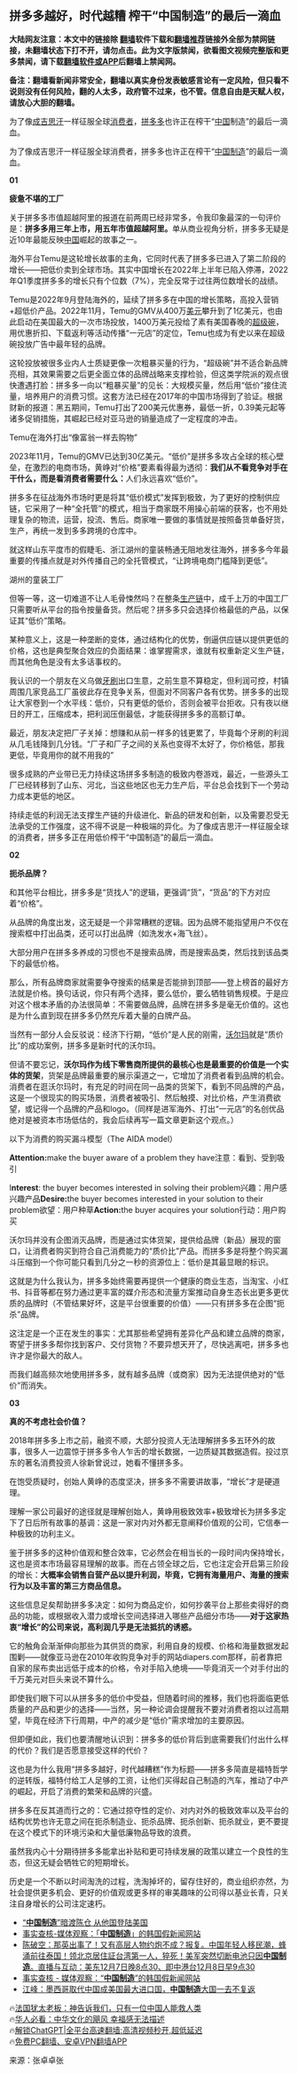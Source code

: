  <!-- 面包屑导航 --> <h2>拼多多越好，时代越糟 榨干“中国制造”的最后一滴血</h2> <p class="notice"><b>大陆网友注意：本文中的链接除 <a href="https://github.com/bannedbook/fanqiang" >翻墙</a>软件下载和<a href="https://github.com/killgcd/justmysocks/blob/master/README.md">翻墙推荐</a>链接外全部为禁网链接，未翻墙状态下打不开，请勿点击。此为文字版禁闻，欲看图文视频完整版和更多禁闻，请下载<a href="https://github.com/bannedbook/fanqiang">翻墙软件或APP</a>后翻墙上禁闻网。</p><p>备注：翻墙看新闻非常安全，翻墙以真实身份发表敏感言论有一定风险，但只看不说则没有任何风险，翻的人太多，政府管不过来，也不管。信息自由是天赋人权，请放心大胆的翻墙。</b></p>  <div class="entry"> <p id="summary">为了像<a href="https://www.bannedbook.org/bnews/tag/%e6%88%90%e5%90%89%e6%80%9d%e6%b1%97/" class="st_tag internal_tag" rel="tag" title="标签 成吉思汗 下的日志">成吉思汗</a>一样征服全球<a href="https://www.bannedbook.org/bnews/tag/%E6%B6%88%E8%B4%B9%E8%80%85/" class="st_tag internal_tag" rel="tag" title="标签 消费者 下的日志">消费者</a>，<a href="https://www.bannedbook.org/bnews/tag/%E6%8B%BC%E5%A4%9A%E5%A4%9A/" class="st_tag internal_tag" rel="tag" title="标签 拼多多 下的日志">拼多多</a>也许正在榨干“<span class='wp_keywordlink_affiliate'><a href="https://www.bannedbook.org/" title="中国" target="_blank">中国</a></span>制造”的最后一滴血。</p> <p>为了像成吉思汗一样征服全球消费者，拼多多也许正在榨干“<a href="https://www.bannedbook.org/bnews/tag/%e4%b8%ad%e5%9b%bd%e5%88%b6%e9%80%a0/" class="st_tag internal_tag" rel="tag" title="标签 中国制造 下的日志">中国制造</a>”的最后一滴血。</p> <p><strong>01</strong></p> <p><strong>疲惫不堪的工厂</strong></p> <p>关于拼多多市值超越阿里的报道在前两周已经非常多，令我印象最深的一句评价是：<strong>拼多多用三年上市，用五年市值超越阿里。</strong>单从商业视角分析，拼多多无疑是近10年最能反映<a href="https://www.bannedbook.org/bnews/tag/%E4%B8%AD%E5%9B%BD/" class="st_tag internal_tag" rel="tag" title="标签 中国 下的日志">中国</a>崛起的故事之一。</p> <p>海外平台Temu是这轮增长故事的主角，它同时代表了拼多多已进入了第二阶段的增长——把低价卖到全球市场。其实中国增长在2022年上半年已陷入停滞，2022年Q1季度拼多多的增长只有个位数（7%），完全反常于过往两位数增长的战绩。</p> <p>Temu是2022年9月登陆海外的，延续了拼多多在中国的增长策略，高投入营销+超低价产品。2022年11月，Temu的GMV从400万<a href="https://www.bannedbook.org/bnews/tag/%e7%be%8e%e5%85%83/" class="st_tag internal_tag" rel="tag" title="标签 美元 下的日志">美元</a>攀升到了1亿美元，也由此启动在美国最大的一次市场投放，1400万美元投给了素有美国春晚的<a href="https://www.bannedbook.org/bnews/tag/%E8%B6%85%E7%BA%A7%E7%A2%97/" class="st_tag internal_tag" rel="tag" title="标签 超级碗 下的日志">超级碗</a>，用优惠折扣、下载返利等活动传播“一元店”的定位，Temu也成为有史以来在超级碗投放广告中最年轻的品牌。</p> <p>这轮投放被很多业内人士质疑更像一次粗暴买量的行为，“超级碗”并不适合新品牌亮相，其效果需要之后更全面立体的品牌战略来支撑检验，但这类学院派的观点很快遭遇打脸：拼多多一向以“粗暴买量”的见长：大规模买量，然后用“低价”接住流量，培养用户的消费习惯。这套方法已经在2017年的中国市场得到了验证。根据财新的报道：黑五期间，Temu打出了200美元优惠券，最低一折，0.39美元起等诸多促销措施，其崛起已经对亚马逊的销量造成了一定程度的冲击。</p> <p>Temu在海外打出“像富翁一样去购物”</p> <p>2023年11月，Temu的GMV已达到30亿美元。“低价”是拼多多攻占全球的核心壁垒，在激烈的电商市场，黄峥对“价格”要素看得最为透彻：<strong>我们从不看竞争对手在干什么，而是看消费者需要什么：</strong>人们永远喜欢“低价”。</p> <p>拼多多在征战海外市场时更是将其“低价模式”发挥到极致，为了更好的控制供应链，它采用了一种“全托管”的模式，相当于商家既不用操心前端的获客，也不用处理复杂的物流，运营，投流、售后。商家唯一要做的事情就是按照备货单备好货，生产，再统一发到多多跨境的仓库中。</p> <p>就这样山东平度市的假睫毛、浙江湖州的童装畅通无阻地发往海外，拼多多今年最重要的传播点就是对外传播自己的全托管模式，“让跨境电商门槛降到更低”。</p> <p>湖州的童装工厂</p> <p>但等一等，这一切难道不让人毛骨悚然吗？在整条<a href="https://www.bannedbook.org/bnews/tag/%E7%94%9F%E4%BA%A7%E9%93%BE/" class="st_tag internal_tag" rel="tag" title="标签 生产链 下的日志">生产链</a>中，成千上万的中国工厂只需要听从平台的指令按量备货。然后呢？拼多多只会选择价格最低的产品，以保证其“低价”策略。</p> <p>某种意义上，这是一种垄断的变体，通过结构化的优势，倒逼供应链以提供更低的价格，这也是典型聚合效应的负面结果：谁掌握需求，谁就有权重新定义生产链，而其他角色是没有太多话事权的。</p> <p>我认识的一个朋友在义乌做<span class='wp_keywordlink'><a href="https://www.bannedbook.org/forum2/topic2874.html" title="杜斌《牙刷》" target="_blank">牙刷</a></span>出口生意，之前生意不算稳定，但利润可控，村镇周围几家竞品工厂虽彼此存在竞争关系，但面对不同客户各有优势。拼多多的出现让大家卷到一个水平线：低价，只有更低的低价，否则会被平台拒收。只有夜以继日的开工，压缩成本，把利润压倒最低，才能获得拼多多的高额订单。</p> <p>最近，朋友决定把厂子关掉：想赚和从前一样多的钱更累了，毕竟每个牙刷的利润从几毛钱降到几分钱。“厂子和厂子之间的关系也变得不太好了，你价格低，那我更低，毕竟用你的就不用我的”</p> <p>很多成熟的产业带已无力持续这场拼多多制造的极致内卷游戏，最近，一些源头工厂已经转移到了山东、河北，当这些地区也无力生产后，平台总会找到下一个劳动力成本更低的地区。</p> <p>持续走低的利润无法支撑生产链的升级进化、新品的研发和创新，以及需要忍受无法承受的工作强度，这不得不说是一种极端的异化。为了像成吉思汗一样征服全球的消费者，拼多多正在用低价榨干“中国制造”的最后一滴血。</p> <p><strong>02</strong></p> <p><strong>扼杀品牌？</strong></p> <p>和其他平台相比，拼多多是“货找人”的逻辑，更强调“货”，“货品”的下方对应着“价格”。</p> <p>从品牌的角度出发，这无疑是一个非常糟糕的逻辑。因为品牌不能指望用户不仅在搜索框中打出品类，还可以打出品牌（如洗发水+海飞丝）。</p> <p>大部分用户在拼多多养成的习惯也不是搜索品牌，而是搜索品类，然后找到该品类下的最低价格。</p>  <p>那么，所有品牌商家就需要争夺搜索的结果是否能排到顶部——登上榜首的最好方法就是价格。换句话说，你只有两个选择，要么低价，要么牺牲销售规模。于是应对这个根本矛盾的办法很简单：不需要做品牌，品牌在拼多多是毫无价值的。这也是为什么直到现在拼多多仍然充斥着大量的白牌产品。</p> <p>当然有一部分人会反驳说：经济下行期，“低价”是人民的刚需，<a href="https://www.bannedbook.org/bnews/tag/%e6%b2%83%e5%b0%94%e7%8e%9b/" class="st_tag internal_tag" rel="tag" title="标签 沃尔玛 下的日志">沃尔玛</a>就是“质价比”的成功案例，拼多多是新时代的沃尔玛。</p> <p>但请不要忘记，<strong>沃尔玛作为线下零售商所提供的最核心也是最重要的价值是一个实体的货架</strong>，货架是品牌最重要的展示渠道之一，它增加了消费者看到品牌的机会。消费者在逛沃尔玛时，有充足的时间在同一品类的货架下，看到不同品牌的产品，这是一个很现实的购买场景，消费者被吸引、然后触摸、对比价格，产生消费欲望，或记得一个品牌的产品和logo。（同样是进军海外、打出“一元店”的名创优品绝对是被资本市场低估的，我会后续再写一篇文章更新这个观点。）</p> <p>以下为消费的购买漏斗模型（The AIDA model）</p> <p><strong>Attention:</strong>make the buyer aware of a problem they have注意：看到、受到吸引</p> <p>I<strong>nterest</strong>: the buyer becomes interested in solving their problem兴趣：用户感兴趣产品<strong>Desire:</strong>the buyer becomes interested in your solution to their problem欲望：用户种草<strong>Action:</strong>the buyer acquires your solution行动：用户购买</p> <p>沃尔玛并没有企图消灭品牌，而是通过实体货架，提供给品牌（新品）展现的窗口，让消费者购买到符合自己消费能力的“质价比”产品。而拼多多是将整个购买漏斗压缩到一个你可能只看到几分之一秒的资源位上：低价是其最显眼的标识。</p> <p>这就是为什么我认为，拼多多始终需要再提供一个健康的商业生态，当淘宝、小红书、抖音等都在努力通过更丰富的媒介形态和流量方案推动自身生态长出更多更优质的品牌时（不管结果好坏，这是平台很重要的价值）——只有拼多多在企图“扼杀”品牌。</p> <p>这注定是一个正在发生的事实：尤其那些希望拥有差异化产品和建立品牌的商家，寄望于拼多多帮你找到客户、交付货物？不要异想天开了，尽快逃离吧，拼多多也许才是你最大的敌人。</p> <p>而我们越高频次地使用拼多多，就有越多品牌（或商家）因为无法提供绝对的“低价”而消失。</p> <p><strong>03</strong></p> <p><strong>真的不考虑社会价值？</strong></p>  <p>2018年拼多多上市之前，融资不顺，大部分投资人无法理解拼多多五环外的故事，很多人一边震惊于拼多多令人乍舌的增长数据，一边质疑其数据造假。投过京东的著名消费投资人徐新曾说过，她看不懂拼多多。</p> <p>在饱受质疑时，创始人黄峥的态度坚决，拼多多不需要讲故事，“增长”才是硬道理。</p> <p>理解一家公司最好的途径就是理解创始人，黄峥用极致效率+极致增长为拼多多定下了日后所有故事的基调：这是一家对内对外都无意阐释价值观的公司，它信奉一种极致的功利主义。</p> <p>鉴于拼多多的这种价值观和整合效率，它必然会在相当长的一段时间内保持增长，这也是资本市场最容易理解的故事。而在占领全球之后，它也注定会开启第三阶段的增长：<strong>大概率会</strong><strong>销售自营产品以提升利润，毕竟，它拥有海量用户、海量的搜索行为以及丰富的第三方商品信息。</strong></p> <p>这些信息足矣帮助拼多多决定：如何为商品定价，如何抄袭平台上那些卖得好的商品的功能，或根据收入潜力或增长空间选择进入哪些产品细分市场——<strong>对于这家热衷“增长”的公司来说，高利润几乎是无法抵抗的诱惑。</strong></p> <p>它的触角会渐渐伸向那些为其供货的商家，利用自身的规模、价格和海量数据发起围剿——就像亚马逊在2010年收购竞争对手的网站diapers.com那样，前者靠把自家的尿布卖出远低于成本的价格，令对手陷入绝境——毕竟消灭一个对手付出的千万美元对巨头来说不算什么。</p> <p>即使我们眼下可以从拼多多的低价中受益，但随着时间的推移，我们也将面临更低质量的产品和更少的选择——当然，另一种论调会提醒我不要对消费者抱以过高期望，毕竟在经济下行周期，中产的减少是“低价”需求增加的主要原因。</p> <p>但即便如此，我们也要清醒地认识到：拼多多的低价背后到底需要我们付出什么样的代价？我们是否愿意接受这样的代价？</p> <p>这也是为什么我用“拼多多越好，时代越糟糕”作为标题——拼多多简直是福特哲学的逆转版，福特付给工人足够的工资，让他们买得起自己制造的汽车，推动了中产的崛起，开启了消费的繁荣和品牌的兴盛。</p> <p>拼多多在反其道而行之的：它通过掠夺性的定价、对内对外的极致效率以及平台的结构优势也许无意之间在扼杀制造业、扼杀品牌、扼杀创新、扼杀就业，更不要提在这个模式下的环境污染和大量低廉物品导致的浪费。</p> <p>虽然我内心十分期待拼多多能拿出补贴和更可持续发展的政策以建立一个良性的生态，但这无疑会牺牲它的短期增长。</p> <p>历史是一个不断以时间淘洗的过程，洗淘掉坏的，留存住好的，商业组织亦然，为社会提供更多机会、更好的价值观或更多样的审美趣味的公司得以基业长青，只关注自身增长的公司注定速朽。</p>  <!--<div id="taboola-mid-1"></div>--><ul class='op-related-articles' title='相关阅读'> <li><a href='https://www.bannedbook.org/bnews/headline/20231213/1973386.html' target='_blank'>“<b>中国制造</b>”暗渡陈仓 从他国登陆美国</a></li> <li><a href='https://www.bannedbook.org/bnews/headline/20231208/1971464.html' target='_blank'>事实查核-媒体观察：「<b>中国制造</b>」的韩国假新闻网站</a></li> <li><a href='https://www.bannedbook.org/bnews/sohnews/20231208/1971082.html' target='_blank'>陈破空：那英出事了！又有高层人物约炮不成？报复。中国年轻人移民潮，蜂涌前往泰国！领北京居住証台湾第一人，猝死！美军突然切断电池只因<b>中国制造</b>。直播与互动：美东12月7日晚8点30、即中港台12月8日早9点30</a></li> <li><a href='https://www.bannedbook.org/bnews/ssgc/20231208/1971051.html' target='_blank'>事实查核 - 媒体观察：“<b>中国制造</b>”的韩国假新闻网站</a></li> <li><a href='https://www.bannedbook.org/bnews/cbnews/20231206/1970166.html' target='_blank'>江峰：墨西哥取代中国成美国最大进口国，<b>中国制造</b>大国一去不复返</a></li> </ul> <p class="texttj"> 🔥<a href="https://www.bannedbook.org/bnews/ssgc/20230219/1850782.html" target="_blank">法国犹太老板：神告诉我们，只有一位中国人能救人类</a><br/> 🔥<a href="https://www.bannedbook.org/bnews/comments/20220220/1694796.html" target="_blank">华人必看：中华文化的飓风 幸福感无法描述</a><br/> 🔥<a href="https://github.com/bannedbook/fanqiang/wiki/V2ray%E6%9C%BA%E5%9C%BA" target="_blank">解锁ChatGPT|全平台高速翻墙:高清视频秒开,超低延迟</a><br/> 🔥<a href="https://github.com/bannedbook/fanqiang/wiki/%E7%A6%81%E9%97%BB%E7%BD%91%E5%AE%89%E5%8D%93%E7%BF%BB%E5%A2%99%E6%96%B0%E9%97%BBAPP" target="_blank">免费PC翻墙、安卓VPN翻墙APP</a><br/> </p><p class="src-info">来源：张卓卓张 </p><a name='sharetosocial'></a> <div style="margin-bottom:5px;padding-bottom:5px;clear:both"> <div id="archive-pix-1" class="banner-ads"> <!-- AuctionX Display platform tag START --> <div id="27602x728x90x621x_ADSLOT1" clicktrack="%%CLICK_URL_ESC%%"></div>  <!-- AuctionX Display platform tag END --> </div> <div id="archive-pix-2" class="banner-ads"> <!-- AuctionX Display platform tag START --> <div id="27556x300x250x621x_ADSLOT1" clicktrack="%%CLICK_URL_ESC%%" style="margin:0 auto;text-align:center"></div>  <!-- AuctionX Display platform tag END --> </div> </div>  <div id="archive-pix-1" class="banner-ads"> <!-- AuctionX Display platform tag START --> <div id="27603x728x90x621x_ADSLOT1" clicktrack="%%CLICK_URL_ESC%%"></div>  <!-- AuctionX Display platform tag END --> </div> </div><!--END ENTRY--> 